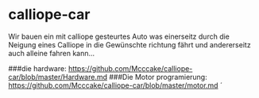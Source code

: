 # calliope-car

Wir bauen ein mit calliope gesteurtes Auto was einerseitz durch die Neigung eines Calliope in die Gewünschte 
richtung fährt und andererseitz auch alleine fahren kann...




###die hardware:
https://github.com/Mcccake/calliope-car/blob/master/Hardware.md
###Die Motor programierung:
https://github.com/Mcccake/calliope-car/blob/master/motor.md
´